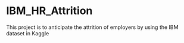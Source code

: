 # IBM_HR_Attrition
This project is to anticipate the attrition of employers by using the IBM dataset in Kaggle
